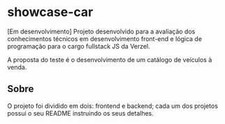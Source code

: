 # showcase-car

[Em desenvolvimento] Projeto desenvolvido para a avaliação dos conhecimentos técnicos em desenvolvimento front-end e lógica de programação para o cargo fullstack JS da Verzel.

A proposta do teste é o desenvolvimento de um catálogo de veículos à venda.

## Sobre

O projeto foi dividido em dois: frontend e backend; cada um dos projetos possui o seu README instruindo os seus detalhes.
